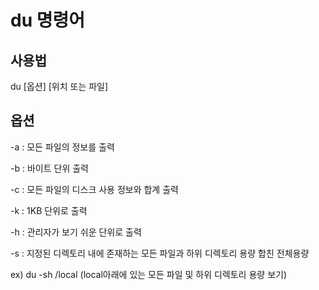 # du 명령어

## 사용법



du [옵션] [위치 또는 파일]



## 옵션



-a : 모든 파일의 정보를 출력

-b : 바이트 단위 출력

-c : 모든 파일의 디스크 사용 정보와 합계 출력

-k : 1KB 단위로 출력

-h : 관리자가 보기 쉬운 단위로 출력

-s : 지정된 디렉토리 내에 존재하는 모든 파일과 하위 디렉토리 용량 합친 전체용량



ex) du -sh /local (local아래에 있는 모든 파일 및 하위 디렉토리 용량 보기)





